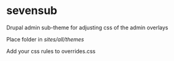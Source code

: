 sevensub
========

Drupal admin sub-theme for adjusting css of the admin overlays

Place folder in *sites/all/themes*

Add your css rules to overrides.css
